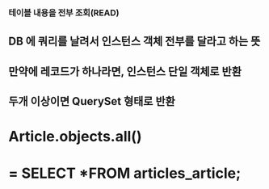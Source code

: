 ### 테이블 내용을 전부 조회(READ)

## DB 에 쿼리를 날려서 인스턴스 객체 전부를 달라고 하는 뜻

## 만약에 레코드가 하나라면, 인스턴스 단일 객체로 반환

## 두개 이상이면 QuerySet 형태로 반환

# Article.objects.all()

# = SELECT *FROM articles_article;